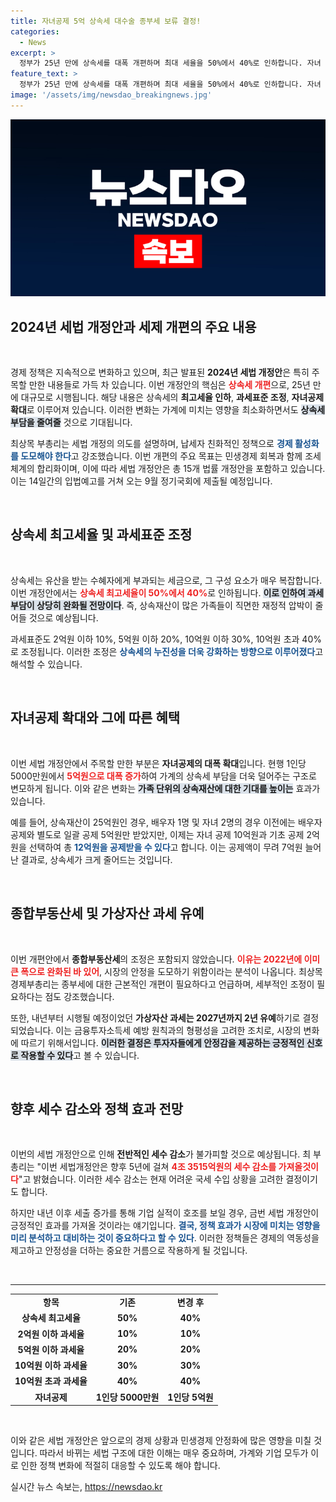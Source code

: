 ```yaml
---
title: 자녀공제 5억 상속세 대수술 종부세 보류 결정!
categories:
  - News
excerpt: >
  정부가 25년 만에 상속세를 대폭 개편하며 최대 세율을 50%에서 40%로 인하합니다. 자녀 공제도 대폭 확대되어 상속세 절감 혜택이 커집니다. 민생경제 회복을 위한 이 혁신안, 과연 서민들에게 어떤 변화를 가져올까요?
feature_text: >
  정부가 25년 만에 상속세를 대폭 개편하며 최대 세율을 50%에서 40%로 인하합니다. 자녀 공제도 대폭 확대되어 상속세 절감 혜택이 커집니다. 민생경제 회복을 위한 이 혁신안, 과연 서민들에게 어떤 변화를 가져올까요?
image: '/assets/img/newsdao_breakingnews.jpg'
---
```


<p><img src="/assets/img/newsdao_breakingnews.jpg" alt="cryptoinkorea 속보" /></p>

<h2 data-ke-size="size26">2024년 세법 개정안과 세제 개편의 주요 내용</h2>

<p data-ke-size="size16">&nbsp;</p>

<p>경제 정책은 지속적으로 변화하고 있으며, 최근 발표된 <b>2024년 세법 개정안</b>은 특히 주목할 만한 내용들로 가득 차 있습니다. 이번 개정안의 핵심은 <b><span style="color: #ee2323;">상속세 개편</span></b>으로, 25년 만에 대규모로 시행됩니다. 해당 내용은 상속세의 <b>최고세율 인하</b>, <b>과세표준 조정</b>, <b>자녀공제 확대</b>로 이루어져 있습니다. 이러한 변화는 가계에 미치는 영향을 최소화하면서도 <b><span style="background-color: #21538527;">상속세 부담을 줄여줄</span></b> 것으로 기대됩니다. </p>

<p>최상목 부총리는 세법 개정의 의도를 설명하며, 납세자 친화적인 정책으로 <b><span style="color: #1a5490;">경제 활성화를 도모해야 한다</span></b>고 강조했습니다. 이번 개편의 주요 목표는 민생경제 회복과 함께 조세체계의 합리화이며, 이에 따라 세법 개정안은 총 15개 법률 개정안을 포함하고 있습니다. 이는 14일간의 입법예고를 거쳐 오는 9월 정기국회에 제출될 예정입니다.</p>

<p data-ke-size="size16">&nbsp;</p>

<h2 data-ke-size="size26">상속세 최고세율 및 과세표준 조정</h2>

<p data-ke-size="size16">&nbsp;</p>

<p>상속세는 유산을 받는 수혜자에게 부과되는 세금으로, 그 구성 요소가 매우 복잡합니다. 이번 개정안에서는 <b><span style="color: #ee2323;">상속세 최고세율이 50%에서 40%</span></b>로 인하됩니다. <b><span style="background-color: #21538527;">이로 인하여 과세 부담이 상당히 완화될 전망이다</span></b>. 즉, 상속재산이 많은 가족들이 직면한 재정적 압박이 줄어들 것으로 예상됩니다.</p>

<p>과세표준도 2억원 이하 10%, 5억원 이하 20%, 10억원 이하 30%, 10억원 초과 40%로 조정됩니다. 이러한 조정은 <b><span style="color: #1a5490;">상속세의 누진성을 더욱 강화하는 방향으로 이루어졌다</span></b>고 해석할 수 있습니다. </p>

<p data-ke-size="size16">&nbsp;</p>

<h2 data-ke-size="size26">자녀공제 확대와 그에 따른 혜택</h2>

<p data-ke-size="size16">&nbsp;</p>

<p>이번 세법 개정안에서 주목할 만한 부분은 <b>자녀공제의 대폭 확대</b>입니다. 현행 1인당 5000만원에서 <b><span style="color: #ee2323;">5억원으로 대폭 증가</span></b>하여 가계의 상속세 부담을 더욱 덜어주는 구조로 변모하게 됩니다. 이와 같은 변화는 <b><span style="background-color: #21538527;">가족 단위의 상속재산에 대한 기대를 높이는</span></b> 효과가 있습니다.</p>

<p>예를 들어, 상속재산이 25억원인 경우, 배우자 1명 및 자녀 2명의 경우 이전에는 배우자 공제와 별도로 일괄 공제 5억원만 받았지만, 이제는 자녀 공제 10억원과 기초 공제 2억원을 선택하여 총 <b><span style="color: #1a5490;">12억원을 공제받을 수 있다</span></b>고 합니다. 이는 공제액이 무려 7억원 늘어난 결과로, 상속세가 크게 줄어드는 것입니다. </p>

<p data-ke-size="size16">&nbsp;</p>

<h2 data-ke-size="size26">종합부동산세 및 가상자산 과세 유예</h2>

<p data-ke-size="size16">&nbsp;</p>

<p>이번 개편안에서 <b>종합부동산세</b>의 조정은 포함되지 않았습니다. <b><span style="color: #ee2323;">이유는 2022년에 이미 큰 폭으로 완화된 바 있어</span></b>, 시장의 안정을 도모하기 위함이라는 분석이 나옵니다. 최상목 경제부총리는 종부세에 대한 근본적인 개편이 필요하다고 언급하며, 세부적인 조정이 필요하다는 점도 강조했습니다.</p>

<p>또한, 내년부터 시행될 예정이었던 <b>가상자산 과세는 2027년까지 2년 유예</b>하기로 결정되었습니다. 이는 금융투자소득세 예방 원칙과의 형평성을 고려한 조치로, 시장의 변화에 따르기 위해서입니다. <b><span style="background-color: #21538527;">이러한 결정은 투자자들에게 안정감을 제공하는 긍정적인 신호로 작용할 수 있다</span></b>고 볼 수 있습니다. </p>

<p data-ke-size="size16">&nbsp;</p>

<h2 data-ke-size="size26">향후 세수 감소와 정책 효과 전망</h2>

<p data-ke-size="size16">&nbsp;</p>

<p>이번의 세법 개정안으로 인해 <b>전반적인 세수 감소</b>가 불가피할 것으로 예상됩니다. 최 부총리는 "이번 세법개정안은 향후 5년에 걸쳐 <b><span style="color: #ee2323;">4조 3515억원의 세수 감소를 가져올것이다</span></b>"고 밝혔습니다. 이러한 세수 감소는 현재 어려운 국세 수입 상황을 고려한 결정이기도 합니다.</p>

<p>하지만 내년 이후 세출 증가를 통해 기업 실적이 호조를 보일 경우, 금번 세법 개정안이 긍정적인 효과를 가져올 것이라는 얘기입니다. <b><span style="color: #1a5490;">결국, 정책 효과가 시장에 미치는 영향을 미리 분석하고 대비하는 것이 중요하다고 할 수 있다</span></b>. 이러한 정책들은 경제의 역동성을 제고하고 안정성을 더하는 중요한 거름으로 작용하게 될 것입니다. </p>

<p data-ke-size="size16">&nbsp;</p>

<hr/>

<table style="width: 100%;">
    <tbody>
        <tr>
            <td style="text-align: center; height: 17px;"><b>항목</b></td>
            <td style="text-align: center; height: 17px;"><b>기존</b></td>
            <td style="text-align: center; height: 17px;"><b>변경 후</b></td>
        </tr>
        <tr>
            <td style="text-align: center; height: 17px;"><b>상속세 최고세율</b></td>
            <td style="text-align: center; height: 17px;"><b>50%</b></td>
            <td style="text-align: center; height: 17px;"><b>40%</b></td>
        </tr>
        <tr>
            <td style="text-align: center; height: 17px;"><b>2억원 이하 과세율</b></td>
            <td style="text-align: center; height: 17px;"><b>10%</b></td>
            <td style="text-align: center; height: 17px;"><b>10%</b></td>
        </tr>
        <tr>
            <td style="text-align: center; height: 17px;"><b>5억원 이하 과세율</b></td>
            <td style="text-align: center; height: 17px;"><b>20%</b></td>
            <td style="text-align: center; height: 17px;"><b>20%</b></td>
        </tr>
        <tr>
            <td style="text-align: center; height: 17px;"><b>10억원 이하 과세율</b></td>
            <td style="text-align: center; height: 17px;"><b>30%</b></td>
            <td style="text-align: center; height: 17px;"><b>30%</b></td>
        </tr>
        <tr>
            <td style="text-align: center; height: 17px;"><b>10억원 초과 과세율</b></td>
            <td style="text-align: center; height: 17px;"><b>40%</b></td>
            <td style="text-align: center; height: 17px;"><b>40%</b></td>
        </tr>
        <tr>
            <td style="text-align: center; height: 17px;"><b>자녀공제</b></td>
            <td style="text-align: center; height: 17px;"><b>1인당 5000만원</b></td>
            <td style="text-align: center; height: 17px;"><b>1인당 5억원</b></td>
        </tr>
    </tbody>
</table>

<p data-ke-size="size16">&nbsp;</p>

<p>이와 같은 세법 개정안은 앞으로의 경제 상황과 민생경제 안정화에 많은 영향을 미칠 것입니다. 따라서 바뀌는 세법 구조에 대한 이해는 매우 중요하며, 가계와 기업 모두가 이로 인한 정책 변화에 적절히 대응할 수 있도록 해야 합니다.</p>
실시간 뉴스 속보는, <a href="https://newsdao.kr" rel="dofollow">https://newsdao.kr</a>


